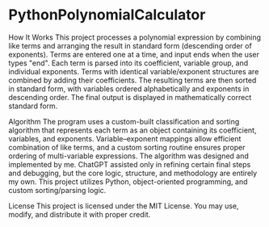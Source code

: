 # PythonPolynomialCalculator

How It Works
This project processes a polynomial expression by combining like terms and arranging the result in standard form (descending order of exponents). Terms are entered one at a time, and input ends when the user types "end".
Each term is parsed into its coefficient, variable group, and individual exponents. Terms with identical variable/exponent structures are combined by adding their coefficients. The resulting terms are then sorted in standard form, with variables ordered alphabetically and exponents in descending order. The final output is displayed in mathematically correct standard form.

Algorithm
The program uses a custom-built classification and sorting algorithm that represents each term as an object containing its coefficient, variables, and exponents. Variable–exponent mappings allow efficient combination of like terms, and a custom sorting routine ensures proper ordering of multi-variable expressions.
The algorithm was designed and implemented by me. ChatGPT assisted only in refining certain final steps and debugging, but the core logic, structure, and methodology are entirely my own. This project utilizes Python, object-oriented programming, and custom sorting/parsing logic.

License
This project is licensed under the MIT License. You may use, modify, and distribute it with proper credit.
